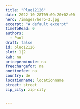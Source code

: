 ```yaml
---
title: "Pluq12126"
date: 2022-10-28T09:09:20+02:00
hero: /images/hero-3.jpg
excerpt: "A default excerpt"
timeToRead: 0
authors:
  - Paul
draft: false
id: pluq12126
slot: 1|2
kwh: na
priceperminute: na
freechargefor: na
onetimefee: na
country: de
locationname: locationname
street: street
zip_city: zip-city


---
```

